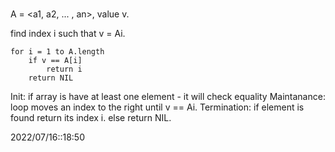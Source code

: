 # 
A = <a1, a2, ... , an>, value v.

find index i such that v = Ai.


```pseudocode
for i = 1 to A.length
	if v == A[i]
		return i
	return NIL
```

Init: if array is have at least one element - it will check equality
Maintanance: loop moves an index to the right until v == Ai. 
Termination: if element is found return its index i. else return NIL.

2022/07/16::18:50
